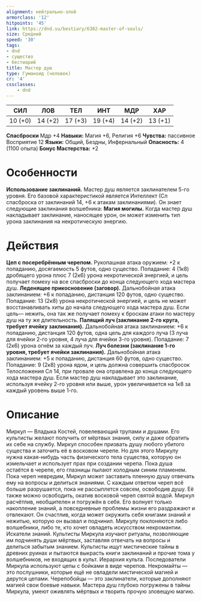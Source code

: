 ```yaml
---
alignment: нейтрально-злой
armorclass: '12'
hitpoints: '45'
link: https://dnd.su/bestiary/6382-master-of-souls/
size: Средний
speed: '30'
tags:
- dnd
- существо
- бестиарий
title: Мастер душ
type: Гуманоид (человек)
cr: '4'
cssclasses:
    - dnd
---
```



| СИЛ | ЛОВ | ТЕЛ | ИНТ | МДР | ХАР |
|---|---|---|---|---|---|
| 10 (+0) | 14 (+2) | 17 (+3) | 19 (+4) | 14 (+2) | 13 (+1) |
**Спасброски** Мдр +4
**Навыки:** Магия +6, Религия +6
**Чувства:** пассивное Восприятие 12
**Языки:** Общий, Бездны, Инфернальный
**Опасность:** 4 (1100 опыта)
**Бонус Мастерства:** +2


# Особенности
**Использование заклинаний.** Мастер душ является заклинателем 5-го уровня. Его базовой характеристикой является Интеллект (Сл спасброска от заклинаний 14, +6 к атакам заклинаниями). Он знает следующие заклинания волшебника:
**Магия могилы.** Когда мастер душ накладывает заклинание, наносящее урон, он может изменить тип урона заклинания на некротическую энергию.


# Действия
**Цеп с посеребрённым черепом.** Рукопашная атака оружием: +2 к попаданию, досягаемость 5 футов, одно существо. Попадание: 4 (1к8) дробящего урона плюс 7 (2к6) урона некротической энергией, и цель получает помеху на все спасброски до конца следующего хода мастера душ.
**Леденящее прикосновение (заговор).** Дальнобойная атака заклинанием: +6 к попаданию, дистанция 120 футов, одно существо. Попадание: 13 (2к8) урона некротической энергией, и цель не может восстанавливать хиты до начала следующего хода мастера душ. Если цель— нежить, она так же получает помеху к броскам атаки по мастеру душ на ту же длительность.
**Палящий луч (заклинание 2-го круга, требует ячейку заклинания).** Дальнобойная атака заклинанием: +6 к попаданию, дистанция 120 футов, одна цель для каждого луча (3 луча для ячейки 2-го уровня, 4 луча для ячейки 3-го уровня). Попадание: 7 (2к6) урона огнём за каждый луч.
**Луч болезни (заклинание 1-го уровня, требует ячейки заклинания).** Дальнобойная атака заклинанием: +5 к попаданию, дистанция 60 футов, одно существо. Попадание: 9 (2к8) урона ядом, и цель должна совершить спасбросок Телосложения Сл 14, при провале она отравлена до конца следующего хода мастера душ. Если мастер душ накладывает это заклинание, используя ячейку 2-го уровня или выше, урон увеличивается на 1к8 за каждый уровень выше 1-го.


# Описание
Миркул — Владыка Костей, повелевающий трупами и душами. Его культисты желают получить от мёртвых знания, силу и даже обратить их себе на службу. Миркул способен призвать душу любого убитого существа и заточить её в восковом черепе. Но для этого Миркулу нужна какая-нибудь часть физического тела существа, которую он измельчает и использует прах при создании черепа. Пока душа остаётся в черепе, его глазницы пылают холодным синим пламенем. Пока череп невредим, Миркул может заставить пленную душу отвечать ему на вопросы и делиться знаниями. С каждым ответом череп всё больше разрушается, пока не рассыплется совсем, освободив душу. Её также можно освободить, окатив восковой череп святой водой. Миркул расчётлив, необщителен и погружён в себя. Его волнует только накопление знаний, а повседневные проблемы жизни его раздражают и отвлекают. Он счастлив, когда может окружить себя книгами знаний и нежитью, которую он вызвал и подчинил. Миркулу поклоняются либо волшебники, либо те, кто хочет овладеть искусством некромантии. Искатели знаний. Культисты Миркула изучают ритуалы, позволяющие им подчинять души мёртвых, заставляя отвечать на вопросы и делиться забытым знанием. Культисты ищут мистические тайны в древних руинах и пытаются выкрасть книги заклинаний и прочие тома у волшебников, не входящих в культ. Иерархия культа. Последователи Миркула используют цепы с бойками в виде черепов. Некромайты — это послушники, которые ещё не овладели мистической магией и дерутся цепами. Черепобойцы — это заклинатели, которые дополняют магией свои боевые навыки. Мастера душ глубоко погружены в тайны Миркула, умеют оживлять мёртвых и творить прочую зловещую магию.